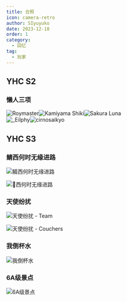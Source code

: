 ```yaml
---
title: 合照
icon: camera-retro
author: SIyuyuko
date: 2023-12-18
order: 1
category:
  - 回忆
tag:
  - 玩家
---
```


## YHC S2

### 懒人三项

![Roymaster](https://i.ppy.sh/5b2c703b3aa512f2b71efc22f5ecaf6a02b3f21b/68747470733a2f2f63646e2e6a7364656c6976722e6e65742f67682f5279616e4f52414e4745303030302f626c6f672d696d672f524f594d41535445522e706e67 "Roymaster")![Kamiyama Shiki](https://i.ppy.sh/923c52807fcb5fc5451b81d54a1698658697711a/68747470733a2f2f63646e2e6a7364656c6976722e6e65742f67682f5279616e4f52414e4745303030302f626c6f672d696d672f534d414c4c5f70696e656170706c652e706e67 "Kamiyama Shiki")![Sakura Luna](https://i.ppy.sh/5f751f2e6fe6595ad3fec4809569ac07fcb13d62/68747470733a2f2f63646e2e6a7364656c6976722e6e65742f67682f5279616e4f52414e4745303030302f626c6f672d696d672f73616b757261206c756e612e706e67 "Sakura Luna")
<br>
![_Eilphy](https://i.ppy.sh/7b413935bd9d19407d88f92840cb892ecbd1df1b/68747470733a2f2f63646e2e6a7364656c6976722e6e65742f67682f5279616e4f52414e4745303030302f626c6f672d696d672f65696c7068792e706e67 "_Eilphy")![cirnosaikyo](https://i.ppy.sh/83eb4ecf32a8bcc0410a261054e9028c3a8af4f6/68747470733a2f2f63646e2e6a7364656c6976722e6e65742f67682f5279616e4f52414e4745303030302f626c6f672d696d672f6369726e6f7361696b796f2e706e67 "cirnosaikyo")

## YHC S3

### 鲭西何时无缘进路

![鲭西何时无缘进路](https://i.ibb.co/hsPjjkN/YHC-S3-Collab.png "鲭西何时无缘进路")

![🐉西何时无缘进路](https://i.ibb.co/Xp8ZjFb/YHC-S3-Dragon-Collab.png "🐉西何时无缘进路")

### 天使纷扰

![天使纷扰 - Team](https://i.ppy.sh/0893cd8c0935905f8803f1d440f420b3d234b8b2/68747470733a2f2f692e6962622e636f2f58466e353832472f486f6e6579766965772d706c617965722e706e67 "天使纷扰 - Team")

![天使纷扰 - Couchers](https://i.ppy.sh/c9ed679fe43dda2277c8abf320d7647a5bb5a85e/68747470733a2f2f692e6962622e636f2f647066397131762f636f75636865722e706e67 "天使纷扰 - Couchers")

### 我倒杯水

![我倒杯水](https://i.ppy.sh/03bdb9c780b8331af42dde3646290f4c5d17ed3d/68747470733a2f2f73312e617831782e636f6d2f323032332f30362f31372f70436c6568524b2e706e67 "我倒杯水")

### 6A级景点

![6A级景点](https://i.ppy.sh/304e9d64b5204b06c1a65b838810db17db0e61da/68747470733a2f2f7a312e617831782e636f6d2f323032332f31312f32332f7069646a6b436a2e706e67 "6A级景点")
